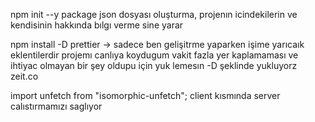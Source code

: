 npm init --y package json dosyası oluşturma, projenın icindekilerin ve kendisinin hakkında bılgı verme sine yarar

npm install -D prettier ->  sadece ben gelişitrme yaparken işime yarıcaık eklentilerdir projemı canlıya koydugum vakit fazla yer kaplamaması ve ihtiyac olmayan bir şey oldupu için yuk lemesın -D şeklinde yukluyorz
zeit.co

import unfetch from "isomorphic-unfetch"; client kısmında server calıstırmamızı saglıyor